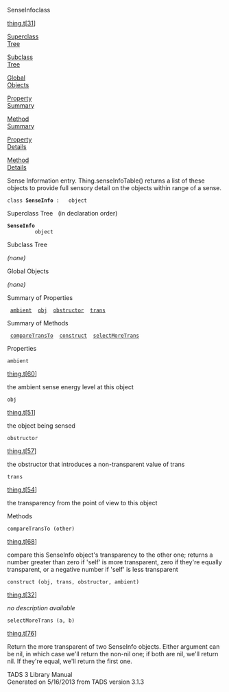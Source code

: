 <span class="title">SenseInfo</span><span class="type">class</span>

[thing.t](../file/thing.t.html)\[[31](../source/thing.t.html#31)\]

[Superclass  
Tree](#_SuperClassTree_)

[Subclass  
Tree](#_SubClassTree_)

[Global  
Objects](#_ObjectSummary_)

[Property  
Summary](#_PropSummary_)

[Method  
Summary](#_MethodSummary_)

[Property  
Details](#_Properties_)

[Method  
Details](#_Methods_)

<div class="fdesc">

Sense Information entry. Thing.senseInfoTable() returns a list of these
objects to provide full sensory detail on the objects within range of a
sense.

`class `**`SenseInfo`**` :   object`

</div>

<span id="_SuperClassTree_"></span>

<div class="mjhd">

<span class="hdln">Superclass Tree</span>   (in declaration order)

</div>

**`SenseInfo`**  
`         object`  
<span id="_SubClassTree_"></span>

<div class="mjhd">

<span class="hdln">Subclass Tree</span>  

</div>

*(none)* <span id="_ObjectSummary_"></span>

<div class="mjhd">

<span class="hdln">Global Objects</span>  

</div>

*(none)* <span id="_PropSummary_"></span>

<div class="mjhd">

<span class="hdln">Summary of Properties</span>  

</div>

` `[`ambient`](#ambient)`  `[`obj`](#obj)`  `[`obstructor`](#obstructor)`  `[`trans`](#trans)`  `

<span id="_MethodSummary_"></span>

<div class="mjhd">

<span class="hdln">Summary of Methods</span>  

</div>

` `[`compareTransTo`](#compareTransTo)`  `[`construct`](#construct)`  `[`selectMoreTrans`](#selectMoreTrans)`  `

<span id="_Properties_"></span>

<div class="mjhd">

<span class="hdln">Properties</span>  

</div>

<span id="ambient"></span>

`ambient`

[thing.t](../file/thing.t.html)\[[60](../source/thing.t.html#60)\]

<div class="desc">

the ambient sense energy level at this object

</div>

<span id="obj"></span>

`obj`

[thing.t](../file/thing.t.html)\[[51](../source/thing.t.html#51)\]

<div class="desc">

the object being sensed

</div>

<span id="obstructor"></span>

`obstructor`

[thing.t](../file/thing.t.html)\[[57](../source/thing.t.html#57)\]

<div class="desc">

the obstructor that introduces a non-transparent value of trans

</div>

<span id="trans"></span>

`trans`

[thing.t](../file/thing.t.html)\[[54](../source/thing.t.html#54)\]

<div class="desc">

the transparency from the point of view to this object

</div>

<span id="_Methods_"></span>

<div class="mjhd">

<span class="hdln">Methods</span>  

</div>

<span id="compareTransTo"></span>

`compareTransTo (other)`

[thing.t](../file/thing.t.html)\[[68](../source/thing.t.html#68)\]

<div class="desc">

compare this SenseInfo object's transparency to the other one; returns a
number greater than zero if 'self' is more transparent, zero if they're
equally transparent, or a negative number if 'self' is less transparent

</div>

<span id="construct"></span>

`construct (obj, trans, obstructor, ambient)`

[thing.t](../file/thing.t.html)\[[32](../source/thing.t.html#32)\]

<div class="desc">

*no description available*

</div>

<span id="selectMoreTrans"></span>

`selectMoreTrans (a, b)`

[thing.t](../file/thing.t.html)\[[76](../source/thing.t.html#76)\]

<div class="desc">

Return the more transparent of two SenseInfo objects. Either argument
can be nil, in which case we'll return the non-nil one; if both are nil,
we'll return nil. If they're equal, we'll return the first one.

</div>

<div class="ftr">

TADS 3 Library Manual  
Generated on 5/16/2013 from TADS version 3.1.3

</div>
